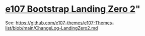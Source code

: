 # [e107 Bootstrap Landing Zero 2](https://www.e107sk.com/)"

See:
https://github.com/e107-themes/e107-Themes-list/blob/main/ChangeLog-LandingZero2.md





